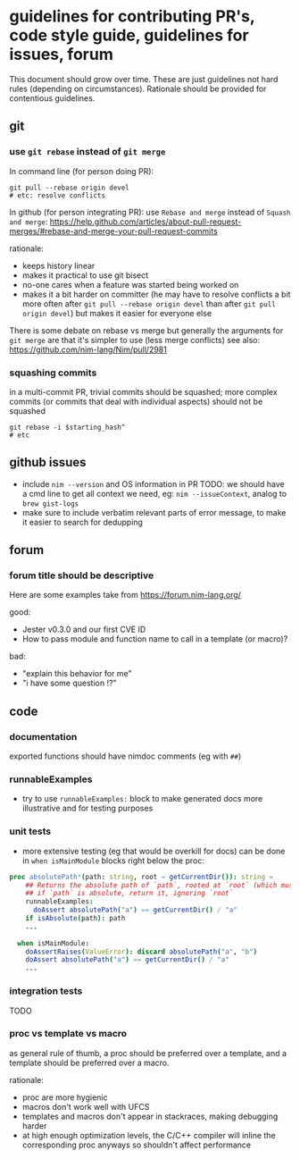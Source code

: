 # guidelines for contributing PR's, code style guide, guidelines for issues, forum
This document should grow over time. These are just guidelines not hard rules (depending on circumstances).
Rationale should be provided for contentious guidelines.

## git
### use `git rebase` instead of `git merge`
In command line (for person doing PR):
```
git pull --rebase origin devel
# etc: resolve conflicts
```
In github (for person integrating PR):
use `Rebase and merge` instead of `Squash and merge`:
https://help.github.com/articles/about-pull-request-merges/#rebase-and-merge-your-pull-request-commits

rationale:
* keeps history linear
* makes it practical to use git bisect
* no-one cares when a feature was started being worked on
* makes it a bit harder on committer (he may have to resolve conflicts a bit more often after `git pull --rebase origin devel` than after `git pull origin devel`) but makes it easier for everyone else

There is some debate on rebase vs merge but generally the arguments for `git merge` are that it's simpler to use (less merge conflicts)
see also: https://github.com/nim-lang/Nim/pull/2981

### squashing commits
in a multi-commit PR, trivial commits should be squashed; more complex commits (or commits that deal with individual aspects) should not be squashed
```
git rebase -i $starting_hash^
# etc
```

## github issues
* include `nim --version` and OS information in PR
TODO: we should have a cmd line to get all context we need, eg: `nim --issueContext`, analog to `brew gist-logs`
* make sure to include verbatim relevant parts of error message, to make it easier to search for dedupping

## forum
### forum title should be descriptive
Here are some examples take from https://forum.nim-lang.org/

good:
* Jester v0.3.0 and our first CVE ID
* How to pass module and function name to call in a template (or macro)?

bad:
* "explain this behavior for me"
* "i have some question !?"

## code

### documentation
exported functions should have nimdoc comments (eg with `##`)

### runnableExamples
* try to use `runnableExamples:` block to make generated docs more illustrative and for testing purposes

### unit tests
* more extensive testing (eg that would be overkill for docs) can be done in `when isMainModule` blocks right below the proc:

```nim
proc absolutePath*(path: string, root = getCurrentDir()): string =
    ## Returns the absolute path of `path`, rooted at `root` (which must be absolute)
    ## if `path` is absolute, return it, ignoring `root`
    runnableExamples:
      doAssert absolutePath("a") == getCurrentDir() / "a"
    if isAbsolute(path): path
    ...
  
  when isMainModule:
    doAssertRaises(ValueError): discard absolutePath("a", "b")
    doAssert absolutePath("a") == getCurrentDir() / "a"
    ...
```

### integration tests
TODO

### proc vs template vs macro
as general rule of thumb, a proc should be preferred over a template, and a template should be preferred over a macro.

rationale:
* proc are more hygienic
* macros don't work well with UFCS
* templates and macros don't appear in stackraces, making debugging harder
* at high enough optimization levels, the C/C++ compiler will inline the corresponding proc anyways so shouldn't affect performance


